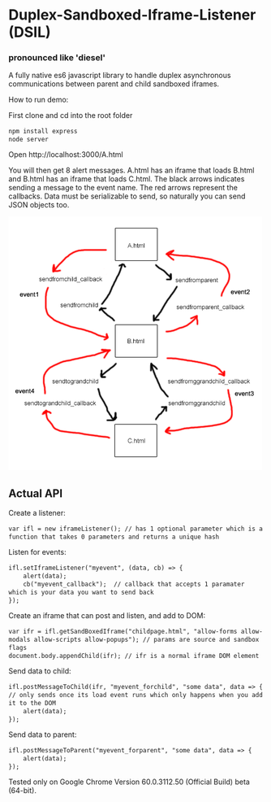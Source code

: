 # Duplex-Sandboxed-Iframe-Listener (DSIL)
### pronounced like 'diesel'
A fully native es6 javascript library to handle duplex asynchronous communications between parent and child sandboxed iframes.

How to run demo:

First clone and cd into the root folder

```
npm install express
node server
```

Open http://localhost:3000/A.html

You will then get 8 alert messages. A.html has an iframe that loads B.html and B.html has an iframe that loads C.html. The black arrows indicates sending a message to the event name. The red arrows represent the callbacks. Data must be serializable to send, so naturally you can send JSON objects too. 

![alt text](https://raw.githubusercontent.com/TheInvoker/Duplex-Sandboxed-Iframe-Listener/master/DISL.png)

## Actual API

Create a listener:
```
var ifl = new iframeListener(); // has 1 optional parameter which is a function that takes 0 parameters and returns a unique hash
```

Listen for events:
```
ifl.setIframeListener("myevent", (data, cb) => {
	alert(data);
	cb("myevent_callback");  // callback that accepts 1 paramater which is your data you want to send back
});
```

Create an iframe that can post and listen, and add to DOM:
```
var ifr = ifl.getSandBoxedIframe("childpage.html", "allow-forms allow-modals allow-scripts allow-popups"); // params are source and sandbox flags
document.body.appendChild(ifr); // ifr is a normal iframe DOM element
```

Send data to child:
```
ifl.postMessageToChild(ifr, "myevent_forchild", "some data", data => { // only sends once its load event runs which only happens when you add it to the DOM
	alert(data);
});
```

Send data to parent:
```
ifl.postMessageToParent("myevent_forparent", "some data", data => {
	alert(data);
});
```

Tested only on Google Chrome Version 60.0.3112.50 (Official Build) beta (64-bit).